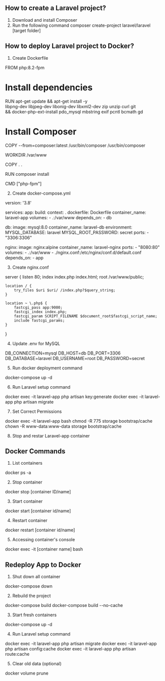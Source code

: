 How to create a Laravel project?
--------------------------------
1. Download and install Composer
2. Run the following command
    composer create-project laravel/laravel [target folder]

How to deploy Laravel project to Docker?
----------------------------------------
1. Create Dockerfile

FROM php:8.2-fpm

# Install dependencies
RUN apt-get update && apt-get install -y \
    libpng-dev libjpeg-dev libonig-dev libxml2-dev zip unzip curl git \
    && docker-php-ext-install pdo_mysql mbstring exif pcntl bcmath gd

# Install Composer
COPY --from=composer:latest /usr/bin/composer /usr/bin/composer

WORKDIR /var/www

COPY . .

RUN composer install

CMD ["php-fpm"]


2. Create docker-compose.yml

version: '3.8'

services:
  app:
    build:
      context: .
      dockerfile: Dockerfile
    container_name: laravel-app
    volumes:
      - .:/var/www
    depends_on:
      - db

  db:
    image: mysql:8.0
    container_name: laravel-db
    environment:
      MYSQL_DATABASE: laravel
      MYSQL_ROOT_PASSWORD: secret
    ports:
      - "3306:3306"

  nginx:
    image: nginx:alpine
    container_name: laravel-nginx
    ports:
      - "8080:80"
    volumes:
      - .:/var/www
      - ./nginx.conf:/etc/nginx/conf.d/default.conf
    depends_on:
      - app


3. Create nginx.conf

server {
    listen 80;
    index index.php index.html;
    root /var/www/public;

    location / {
        try_files $uri $uri/ /index.php?$query_string;
    }

    location ~ \.php$ {
        fastcgi_pass app:9000;
        fastcgi_index index.php;
        fastcgi_param SCRIPT_FILENAME $document_root$fastcgi_script_name;
        include fastcgi_params;
    }
}


4. Update .env for MySQL

DB_CONNECTION=mysql
DB_HOST=db
DB_PORT=3306
DB_DATABASE=laravel
DB_USERNAME=root
DB_PASSWORD=secret

5. Run docker deployment command

docker-compose up -d

6. Run Laravel setup command

docker exec -it laravel-app php artisan key:generate
docker exec -it laravel-app php artisan migrate

7. Set Correct Permissions

docker exec -it laravel-app bash
chmod -R 775 storage bootstrap/cache
chown -R www-data:www-data storage bootstrap/cache

8. Stop and restar Laravel-app container

Docker Commands
---------------

1. List containers

docker ps -a

2. Stop container

docker stop [container ID/name]

3. Start container

docker start [container id/name]

4. Restart container

docker restart [container id/name]

5. Accessing container's console

docker exec -it [container name] bash

Redeploy App to Docker
----------------------

1. Shut down all container

docker-compose down

2. Rebuild the project

docker-compose build
docker-compose build --no-cache

3. Start fresh containers

docker-compose up -d

4. Run Laravel setup command

docker exec -it laravel-app php artisan migrate
docker exec -it laravel-app php artisan config:cache
docker exec -it laravel-app php artisan route:cache

5. Clear old data (optional)

docker volume prune